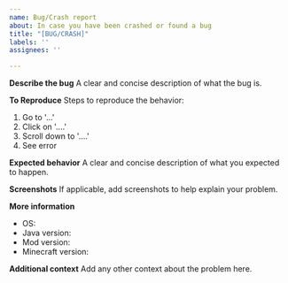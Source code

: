 ```yaml
---
name: Bug/Crash report
about: In case you have been crashed or found a bug
title: "[BUG/CRASH]"
labels: ''
assignees: ''

---
```


**Describe the bug**
A clear and concise description of what the bug is.

**To Reproduce**
Steps to reproduce the behavior:
1. Go to '...'
2. Click on '....'
3. Scroll down to '....'
4. See error

**Expected behavior**
A clear and concise description of what you expected to happen.

**Screenshots**
If applicable, add screenshots to help explain your problem.

**More information**
 - OS:
 - Java version:
 - Mod version:
 - Minecraft version:

**Additional context**
Add any other context about the problem here.
